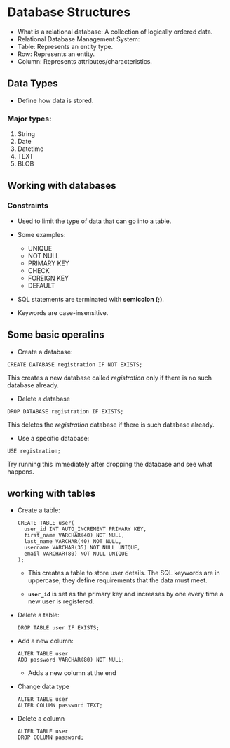 # Database Structures

- What is a relational database: A collection of logically ordered data.
- Relational Database Management System:
- Table: Represents an entity type. 
- Row: Represents an entity.
- Column: Represents attributes/characteristics.


## Data Types
- Define how data is stored.
### Major types:
1. String
2. Date
3. Datetime
4. TEXT
5. BLOB

## Working with databases
### Constraints
- Used to limit the type of data that can go into a table.
- Some examples:
  - UNIQUE
  - NOT NULL
  - PRIMARY KEY
  - CHECK
  - FOREIGN KEY
  - DEFAULT


- SQL statements are terminated with **semicolon (;)**. 
- Keywords are case-insensitive.


## Some basic operatins
- Create a database:
```shell
CREATE DATABASE registration IF NOT EXISTS;
```
This creates a new database called _registration_ only if there is no such database already.

- Delete a database
```shell
DROP DATABASE registration IF EXISTS;
```
This deletes the _registration_ database if there is such database already.

- Use a specific database:
```shell
USE registration;
```
Try running this immediately after dropping the database and see what happens.


## working with tables
- Create a table: 
  ```shell 
  CREATE TABLE user(
    user_id INT AUTO_INCREMENT PRIMARY KEY,
    first_name VARCHAR(40) NOT NULL,
    last_name VARCHAR(40) NOT NULL,
    username VARCHAR(35) NOT NULL UNIQUE,
    email VARCHAR(80) NOT NULL UNIQUE
  );
  ```
  - This creates a table to store user details. The SQL keywords are in uppercase; they define requirements that the data must meet.

  - **`user_id`** is set as the primary key and increases by one every time a new user is registered.
- Delete a table:
  ```shell
  DROP TABLE user IF EXISTS;
  ```

- Add a new column:
  ```shell
  ALTER TABLE user
  ADD password VARCHAR(80) NOT NULL;
  ```
  - Adds a new column at the end
- Change data type
  ```shell
  ALTER TABLE user
  ALTER COLUMN password TEXT;
  ```
- Delete a column
  ```shell
  ALTER TABLE user
  DROP COLUMN password;
  ```
